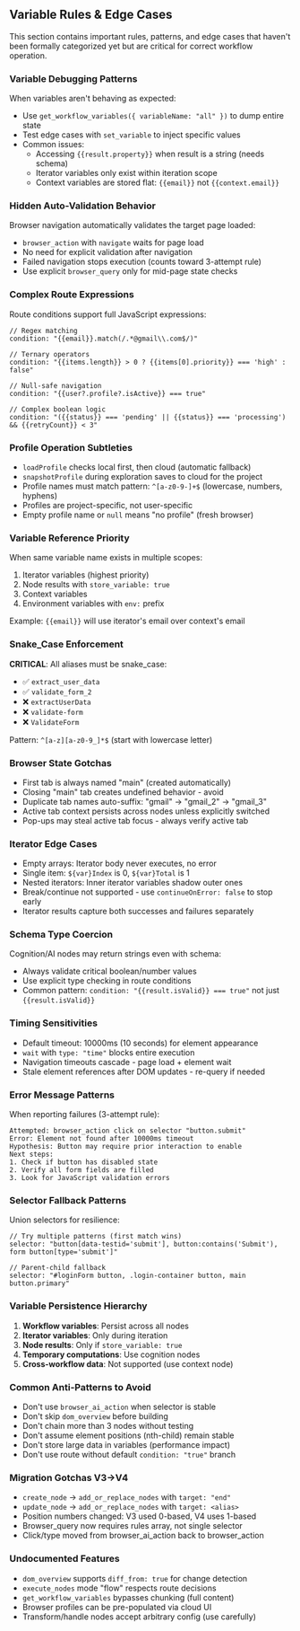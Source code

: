 ## Variable Rules & Edge Cases

This section contains important rules, patterns, and edge cases that haven't been formally categorized yet but are critical for correct workflow operation.

### Variable Debugging Patterns

When variables aren't behaving as expected:
- Use `get_workflow_variables({ variableName: "all" })` to dump entire state
- Test edge cases with `set_variable` to inject specific values
- Common issues:
  - Accessing `{{result.property}}` when result is a string (needs schema)
  - Iterator variables only exist within iteration scope
  - Context variables are stored flat: `{{email}}` not `{{context.email}}`

### Hidden Auto-Validation Behavior

Browser navigation automatically validates the target page loaded:
- `browser_action` with `navigate` waits for page load
- No need for explicit validation after navigation
- Failed navigation stops execution (counts toward 3-attempt rule)
- Use explicit `browser_query` only for mid-page state checks

### Complex Route Expressions

Route conditions support full JavaScript expressions:
```
// Regex matching
condition: "{{email}}.match(/.*@gmail\\.com$/)"

// Ternary operators  
condition: "{{items.length}} > 0 ? {{items[0].priority}} === 'high' : false"

// Null-safe navigation
condition: "{{user?.profile?.isActive}} === true"

// Complex boolean logic
condition: "({{status}} === 'pending' || {{status}} === 'processing') && {{retryCount}} < 3"
```

### Profile Operation Subtleties

- `loadProfile` checks local first, then cloud (automatic fallback)
- `snapshotProfile` during exploration saves to cloud for the project
- Profile names must match pattern: `^[a-z0-9-]+$` (lowercase, numbers, hyphens)
- Profiles are project-specific, not user-specific
- Empty profile name or `null` means "no profile" (fresh browser)

### Variable Reference Priority

When same variable name exists in multiple scopes:
1. Iterator variables (highest priority)
2. Node results with `store_variable: true`
3. Context variables
4. Environment variables with `env:` prefix

Example: `{{email}}` will use iterator's email over context's email

### Snake_Case Enforcement

**CRITICAL**: All aliases must be snake_case:
- ✅ `extract_user_data`
- ✅ `validate_form_2`
- ❌ `extractUserData` 
- ❌ `validate-form`
- ❌ `ValidateForm`

Pattern: `^[a-z][a-z0-9_]*$` (start with lowercase letter)

### Browser State Gotchas

- First tab is always named "main" (created automatically)
- Closing "main" tab creates undefined behavior - avoid
- Duplicate tab names auto-suffix: "gmail" → "gmail_2" → "gmail_3"
- Active tab context persists across nodes unless explicitly switched
- Pop-ups may steal active tab focus - always verify active tab

### Iterator Edge Cases

- Empty arrays: Iterator body never executes, no error
- Single item: `${var}Index` is 0, `${var}Total` is 1
- Nested iterators: Inner iterator variables shadow outer ones
- Break/continue not supported - use `continueOnError: false` to stop early
- Iterator results capture both successes and failures separately

### Schema Type Coercion

Cognition/AI nodes may return strings even with schema:
- Always validate critical boolean/number values
- Use explicit type checking in route conditions
- Common pattern: `condition: "{{result.isValid}} === true"` not just `{{result.isValid}}`

### Timing Sensitivities

- Default timeout: 10000ms (10 seconds) for element appearance
- `wait` with `type: "time"` blocks entire execution
- Navigation timeouts cascade - page load + element wait
- Stale element references after DOM updates - re-query if needed

### Error Message Patterns

When reporting failures (3-attempt rule):
```
Attempted: browser_action click on selector "button.submit"
Error: Element not found after 10000ms timeout
Hypothesis: Button may require prior interaction to enable
Next steps: 
1. Check if button has disabled state
2. Verify all form fields are filled
3. Look for JavaScript validation errors
```

### Selector Fallback Patterns

Union selectors for resilience:
```
// Try multiple patterns (first match wins)
selector: "button[data-testid='submit'], button:contains('Submit'), form button[type='submit']"

// Parent-child fallback
selector: "#loginForm button, .login-container button, main button.primary"
```

### Variable Persistence Hierarchy

1. **Workflow variables**: Persist across all nodes
2. **Iterator variables**: Only during iteration
3. **Node results**: Only if `store_variable: true`
4. **Temporary computations**: Use cognition nodes
5. **Cross-workflow data**: Not supported (use context node)

### Common Anti-Patterns to Avoid

- Don't use `browser_ai_action` when selector is stable
- Don't skip `dom_overview` before building
- Don't chain more than 3 nodes without testing
- Don't assume element positions (nth-child) remain stable
- Don't store large data in variables (performance impact)
- Don't use route without default `condition: "true"` branch

### Migration Gotchas V3→V4

- `create_node` → `add_or_replace_nodes` with `target: "end"`
- `update_node` → `add_or_replace_nodes` with `target: <alias>`
- Position numbers changed: V3 used 0-based, V4 uses 1-based
- Browser_query now requires rules array, not single selector
- Click/type moved from browser_ai_action back to browser_action

### Undocumented Features

- `dom_overview` supports `diff_from: true` for change detection
- `execute_nodes` mode "flow" respects route decisions
- `get_workflow_variables` bypasses chunking (full content)
- Browser profiles can be pre-populated via cloud UI
- Transform/handle nodes accept arbitrary config (use carefully)
